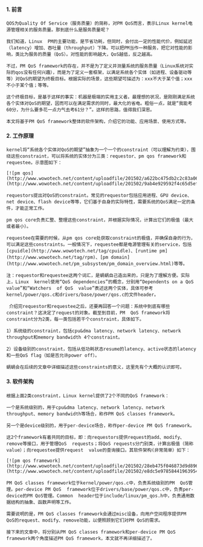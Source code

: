 ####  	1. 前言 

 	QOS为Quality Of Service（服务质量）的简称，对PM QoS而言，表示Linux kernel电源管理相关的服务质量。那到底什么是服务质量呢？ 

 	我们知道，Linux  PM的主要功能，是节省功耗，但同时，会付出一定的性能代价，例如延迟（latency）增加、吞吐量（throughput）下降。可以把PM当作一种服务，把它对性能的影响，类比为服务的质量（QoS）。对性能的影响越大，QoS越低，反之越高。 

 	不过，PM QoS framework的存在，并不是为了定义并测量系统的服务质量（Linux系统对实际的qos没有任何兴趣），而是为了定义一套框架，以满足系统各个实体（如进程、设备驱动等等）对QoS的期望为终极目标。根据实际的场景，这些期望可描述为：xxx不大于某个值；xxx不小于某个值；等等。 

 	这个终极目标，是基于这样的事实：机器是极端的实用主义者。最理想的状况，是刚刚满足系统各个实体对QoS的期望，因而可以在满足需求的同时，最大化的省电。粗俗一点，就是“我能考60分，为什么要多花一点力气去考61分？”。这样的思路，值得我们深思。 

 	本文将基于PM QoS framework整体的软件架构，介绍它的功能、应用场景、使用方式等。 

####  	2. 工作原理 

 	kernel将“系统各个实体对QoS的期望”抽象为一个一个的constraint（可以理解为约束），围绕这些constraint，可以将系统的实体分为三类：requestor、pm qos framework和requestee。示意图如下： 

 	[![pm qos](http://www.wowotech.net/content/uploadfile/201502/a622bc475db2c2c83a065dcef3262c1520150204150547.gif)](http://www.wowotech.net/content/uploadfile/201502/9ab4e929592f4c65d5efced9d2515e1120150204150546.gif)  

 	requestors提出对QoS的constraint。常见的requestor包括应用进程、GPU device、net device、flash device等等，它们基于自身的实际特性，需要系统的QoS满足一定的条件，才能正常工作。 

 	pm qos core负责汇整、整理这些constraint，并根据实际情况，计算出它们的极值（最大或者最小）。 

 	requestee在需要的时候，从pm qos core处获取constraint的极值，并确保自身的行为，可以满足这些constraints。一般情况下，requestee都是电源管理有关的service，包括[cpuidle](http://www.wowotech.net/tag/cpuidle)、[runtime pm](http://www.wowotech.net/tag/rpm)、[pm domain](http://www.wowotech.net/pm_subsystem/pm_domain_overview.html)等等。 

 	注：requestor和requestee这两个词汇，是蜗蜗自己造出来的，只是为了理解方便。实际上，Linux  kernel使用“QoS dependencies”的概念，分别用“Dependents on a QoS value”和“Watchers  of QoS  value”表述这两个实体，具体可参考kernel/power/qos.c和drivers/base/power/qos.c的文件header。 

 	 介绍完requestor和requestee之后，还要再回答一个问题：系统中到底有哪些constraint？这决定了request的对象。截至到目前，PM  QoS framework将constraint分为2类，每一类包括若干个constraint，具体如下。 

 	1）系统级的constraint，包括cpu&dma latency、network latency、network throughput和memory bandwidth 4个constraint。 

 	2）设备级别的constraint，包括从低功耗状态resume的latency、active状态的latency和一些QoS flag（如是否允许power off）。 

 	蜗蜗会在后续的文章中详细描述这些constraints的意义，这里先有个大概的认识即可。 

####  	3. 软件架构 

 	根据上面2类constraint，Linux kernel提供了2个不同的QoS framework： 

 	一个是系统级别的，用于cpu&dma latency、network latency、network throughput、memory bandwidth等场合，称作PM QoS classes framework。 

 	另一个是device级别的，用于per-device场合，称作per-device PM QoS framework。 

 	这2个framework有着共同的目标，即：向requestors提供request的add、modify、remove等接口，用于管理QoS  requests；将QoS requests分门别类，计算出极值（简称value）；向requestee提供request  value的查询接口。其软件架构(非常简单）如下： 

 	[![pm qos framework](http://www.wowotech.net/content/uploadfile/201502/28eb475f046873d9d896183ce16b3ca820150204150548.gif)](http://www.wowotech.net/content/uploadfile/201502/e8dc5e97858441963954722089e1d7a420150204150547.gif) 

 	PM QoS classes framework位于kernel/power/qos.c中，负责系统级别的PM  QoS管理。per-device PM QoS  framework位于drivers/base/power/qos.c中，负责per-device的PM QoS管理。Common  header位于include/linux/pm_qos.h中，负责通用数据结构的抽象、函数声明等工作。 

 	需要说明的是，PM QoS classes framework会通过misc设备，向用户空间程序提供PM QoS的request、modify、remove功能，以便照顾到它们对PM QoS的需求。 

 	接下来的文章中，将分别从PM QoS classes framework和per-device PM QoS framework两个角度描述PM QoS framework，本文就不再详细描述了。 